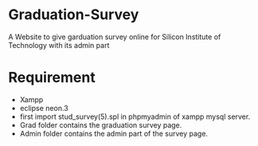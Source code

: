 # Graduation-Survey
A Website to give garduation survey online for Silicon Institute of Technology with its admin part


# Requirement
- Xampp
- eclipse neon.3
- first import stud_survey(5).spl in phpmyadmin of xampp mysql server.
- Grad folder contains the graduation survey page.
- Admin folder contains the admin part of the survey page.
